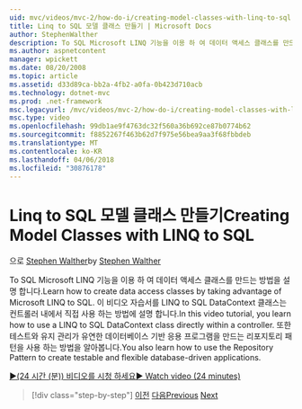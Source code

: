 ```yaml
---
uid: mvc/videos/mvc-2/how-do-i/creating-model-classes-with-linq-to-sql
title: Linq to SQL 모델 클래스 만들기 | Microsoft Docs
author: StephenWalther
description: To SQL Microsoft LINQ 기능을 이용 하 여 데이터 액세스 클래스를 만드는 방법을 설명 합니다. 이 비디오 자습서에서 LINQ to SQL DataContext를 사용 하는 방법 알아보기...
ms.author: aspnetcontent
manager: wpickett
ms.date: 08/20/2008
ms.topic: article
ms.assetid: d33d89ca-bb2a-4fb2-a0fa-0b423d710acb
ms.technology: dotnet-mvc
ms.prod: .net-framework
msc.legacyurl: /mvc/videos/mvc-2/how-do-i/creating-model-classes-with-linq-to-sql
msc.type: video
ms.openlocfilehash: 99db1ae9f4763dc32f560a36b692ce87b0774b62
ms.sourcegitcommit: f8852267f463b62d7f975e56bea9aa3f68fbbdeb
ms.translationtype: MT
ms.contentlocale: ko-KR
ms.lasthandoff: 04/06/2018
ms.locfileid: "30876178"
---
```

<a name="creating-model-classes-with-linq-to-sql"></a><span data-ttu-id="4c2e0-104">Linq to SQL 모델 클래스 만들기</span><span class="sxs-lookup"><span data-stu-id="4c2e0-104">Creating Model Classes with LINQ to SQL</span></span>
====================
<span data-ttu-id="4c2e0-105">으로 [Stephen Walther](https://github.com/StephenWalther)</span><span class="sxs-lookup"><span data-stu-id="4c2e0-105">by [Stephen Walther](https://github.com/StephenWalther)</span></span>

<span data-ttu-id="4c2e0-106">To SQL Microsoft LINQ 기능을 이용 하 여 데이터 액세스 클래스를 만드는 방법을 설명 합니다.</span><span class="sxs-lookup"><span data-stu-id="4c2e0-106">Learn how to create data access classes by taking advantage of Microsoft LINQ to SQL.</span></span> <span data-ttu-id="4c2e0-107">이 비디오 자습서를 LINQ to SQL DataContext 클래스는 컨트롤러 내에서 직접 사용 하는 방법에 설명 합니다.</span><span class="sxs-lookup"><span data-stu-id="4c2e0-107">In this video tutorial, you learn how to use a LINQ to SQL DataContext class directly within a controller.</span></span> <span data-ttu-id="4c2e0-108">또한 테스트와 유지 관리가 유연한 데이터베이스 기반 응용 프로그램을 만드는 리포지토리 패턴을 사용 하는 방법을 알아봅니다.</span><span class="sxs-lookup"><span data-stu-id="4c2e0-108">You also learn how to use the Repository Pattern to create testable and flexible database-driven applications.</span></span>

[<span data-ttu-id="4c2e0-109">&#9654;(24 시간 (분)) 비디오를 시청 하세요</span><span class="sxs-lookup"><span data-stu-id="4c2e0-109">&#9654; Watch video (24 minutes)</span></span>](https://channel9.msdn.com/Blogs/ASP-NET-Site-Videos/creating-model-classes-with-linq-to-sql)

> [!div class="step-by-step"]
> <span data-ttu-id="4c2e0-110">[이전](creating-custom-html-helpers.md)
> [다음](displaying-a-table-of-database-data.md)</span><span class="sxs-lookup"><span data-stu-id="4c2e0-110">[Previous](creating-custom-html-helpers.md)
[Next](displaying-a-table-of-database-data.md)</span></span>
